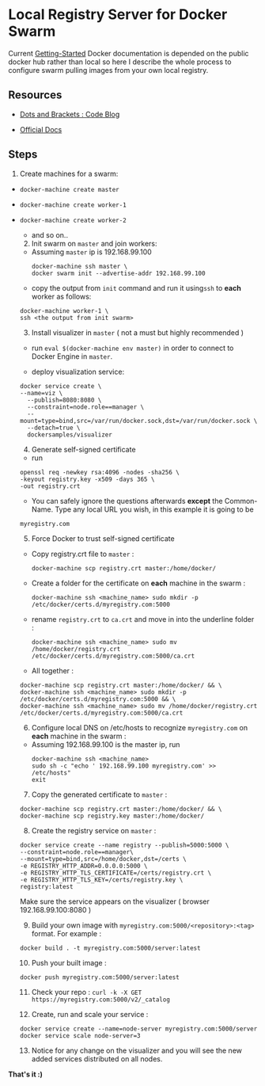 # Local Registry Server for Docker Swarm
Current [Getting-Started] Docker documentation is depended on the public docker hub rather than local so here I describe the whole process to configure swarm pulling images from your own local registry.

[Getting-Started]:https://docs.docker.com/get-started/

## Resources

- [Dots and Brackets : Code Blog](https://codeblog.dotsandbrackets.com/private-registry-swarm/)

- [Official Docs](https://docs.docker.com/registry/deploying/)


## Steps

1. Create machines for a swarm:
* `docker-machine create master`
* `docker-machine create worker-1`
* `docker-machine create worker-2`

    * and so on..

  2. Init swarm on `master` and join workers:

    * Assuming `master` ip is 192.168.99.100
      ```
      docker-machine ssh master \
      docker swarm init --advertise-addr 192.168.99.100
      ```
    * copy the output from `init` command and run it using`ssh` to **each** worker as follows:
    ```
    docker-machine worker-1 \
  	ssh <the output from init swarm>
    ```
  3. Install visualizer in `master` ( not a must but highly recommended )

    * run
  `
  eval $(docker-machine env master)
  `
  in order to connect to Docker Engine in `master`.

   * deploy visualization service:
   ```
   docker service create \
   --name=viz \
	 --publish=8080:8080 \
	 --constraint=node.role==manager \
	 --mount=type=bind,src=/var/run/docker.sock,dst=/var/run/docker.sock \
	 --detach=true \
	 dockersamples/visualizer
   ```

  4. Generate self-signed certificate

    * run
    ```
    openssl req -newkey rsa:4096 -nodes -sha256 \
    -keyout registry.key -x509 -days 365 \
    -out registry.crt
    ```
    * You can safely ignore the questions afterwards **except** the   Common-Name. Type any local URL you wish, in this example it is going to be
    ```
    myregistry.com
    ```

  5. Force Docker to trust self-signed certificate

    * Copy registry.crt file to `master` :

      `docker-machine scp registry.crt master:/home/docker/`

    * Create a folder for the certificate on **each** machine in the swarm :

      `docker-machine ssh <machine_name> sudo mkdir -p /etc/docker/certs.d/myregistry.com:5000`

    * rename `registry.crt` to  `ca.crt` and move in into the underline folder :

      `docker-machine ssh <machine_name> sudo mv /home/docker/registry.crt /etc/docker/certs.d/myregistry.com:5000/ca.crt`

    * All together :
    ```
    docker-machine scp registry.crt master:/home/docker/ && \
    docker-machine ssh <machine_name> sudo mkdir -p /etc/docker/certs.d/myregistry.com:5000 && \
    docker-machine ssh <machine_name> sudo mv /home/docker/registry.crt /etc/docker/certs.d/myregistry.com:5000/ca.crt
    ```

  6. Configure local DNS on /etc/hosts to recognize `myregistry.com` on **each** machine in the swarm :

  * Assuming 192.168.99.100 is the master ip, run
      ```
      docker-machine ssh <machine_name>
      sudo sh -c "echo ' 192.168.99.100 myregistry.com' >> /etc/hosts"
      exit
      ```

  7. Copy the generated certificate to `master` :
  ```
  docker-machine scp registry.crt master:/home/docker/ && \
  docker-machine scp registry.key master:/home/docker/
  ```

  8. Create the registry service on `master` :
  ```
  docker service create --name registry --publish=5000:5000 \
  --constraint=node.role==manager\
  --mount=type=bind,src=/home/docker,dst=/certs \
  -e REGISTRY_HTTP_ADDR=0.0.0.0:5000 \
  -e REGISTRY_HTTP_TLS_CERTIFICATE=/certs/registry.crt \
  -e REGISTRY_HTTP_TLS_KEY=/certs/registry.key \
  registry:latest
  ```
  Make sure the service appears on the visualizer ( browser 192.168.99.100:8080 )

  9. Build your own image with `myregistry.com:5000/<repository>:<tag>` format. For example :

  `docker build . -t myregistry.com:5000/server:latest`

  10. Push your built image :

    `docker push myregistry.com:5000/server:latest`

  11. Check your repo :
    `curl -k -X GET https://myregistry.com:5000/v2/_catalog`

  12. Create, run and scale your service :
  ```
  docker service create --name=node-server myregistry.com:5000/server
  docker service scale node-server=3
  ```
  13. Notice for any change on the visualizer and you will see the new added services distributed on all nodes.


**That's it :)**
